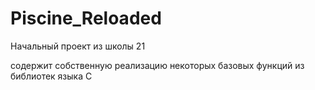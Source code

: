 # Piscine_Reloaded

Начальный проект из школы 21

содержит собственную реализацию некоторых базовых функций из библиотек языка С
